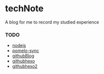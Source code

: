 techNote
========

A blog for me to record my studied experience


### TODO
* [nodejs](http://nodejs.org/api/fs.html#fs_fs_exists_path_callback)
* [pomelo-sync](https://github.com/NetEase/pomelo/wiki/Pomelo-sync-usage)
* [githubBlog](http://www.ruanyifeng.com/blog/2012/08/blogging_with_jekyll.html)
* [githubhexo](http://zipperary.com/categories/hexo/)
* [githubhexo2](http://ibruce.info/2013/11/22/hexo-your-blog/)